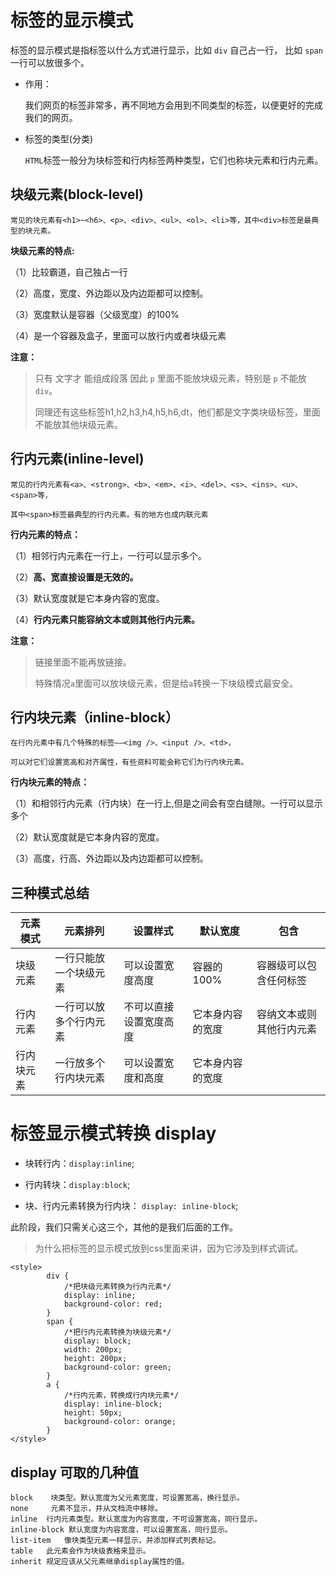 # 标签的显示模式

标签的显示模式是指标签以什么方式进行显示，比如 `div` 自己占一行， 比如 `span` 一行可以放很多个。

- 作用： 

  我们网页的标签非常多，再不同地方会用到不同类型的标签，以便更好的完成我们的网页。

- 标签的类型(分类)

  `HTML`标签一般分为块标签和行内标签两种类型，它们也称块元素和行内元素。

## 块级元素(block-level)

```
常见的块元素有<h1>~<h6>、<p>、<div>、<ul>、<ol>、<li>等，其中<div>标签是最典型的块元素。
```

**块级元素的特点:**

（1）比较霸道，自己独占一行

（2）高度，宽度、外边距以及内边距都可以控制。

（3）宽度默认是容器（父级宽度）的100%

（4）是一个容器及盒子，里面可以放行内或者块级元素

**注意：**

> 只有 文字才 能组成段落  因此 `p` 里面不能放块级元素，特别是 `p` 不能放 `div`。 
> 
> 同理还有这些标签h1,h2,h3,h4,h5,h6,dt，他们都是文字类块级标签，里面不能放其他块级元素。


## 行内元素(inline-level)

```
常见的行内元素有<a>、<strong>、<b>、<em>、<i>、<del>、<s>、<ins>、<u>、<span>等，

其中<span>标签最典型的行内元素。有的地方也成内联元素
```
**行内元素的特点：**

（1）相邻行内元素在一行上，一行可以显示多个。

（2）**高、宽直接设置是无效的。**

（3）默认宽度就是它本身内容的宽度。

（4）**行内元素只能容纳文本或则其他行内元素。**

**注意：**

> 链接里面不能再放链接。
> 
> 特殊情况`a`里面可以放块级元素，但是给`a`转换一下块级模式最安全。

## 行内块元素（inline-block）

```
在行内元素中有几个特殊的标签——<img />、<input />、<td>，

可以对它们设置宽高和对齐属性，有些资料可能会称它们为行内块元素。
```

**行内块元素的特点：**

（1）和相邻行内元素（行内块）在一行上,但是之间会有空白缝隙。一行可以显示多个

（2）默认宽度就是它本身内容的宽度。

（3）高度，行高、外边距以及内边距都可以控制。
  

## 三种模式总结


| 元素模式   | 元素排列               | 设置样式               | 默认宽度         | 包含                     |
| ---------- | ---------------------- | ---------------------- | ---------------- | ------------------------ |
| 块级元素   | 一行只能放一个块级元素 | 可以设置宽度高度       | 容器的100%       | 容器级可以包含任何标签   |
| 行内元素   | 一行可以放多个行内元素 | 不可以直接设置宽度高度 | 它本身内容的宽度 | 容纳文本或则其他行内元素 |
| 行内块元素 | 一行放多个行内块元素   | 可以设置宽度和高度     | 它本身内容的宽度 |                          |



# 标签显示模式转换 display

- 块转行内：`display:inline`;

- 行内转块：`display:block`;

- 块、行内元素转换为行内块： `display: inline-block`;

此阶段，我们只需关心这三个，其他的是我们后面的工作。

> 为什么把标签的显示模式放到css里面来讲，因为它涉及到样式调试。

```
<style>
		div {
			/*把块级元素转换为行内元素*/
			display: inline;
			background-color: red;
		}
		span {
			/*把行内元素转换为块级元素*/
			display: block;
			width: 200px;
			height: 200px;
			background-color: green;
		}
		a {
			/*行内元素，转换成行内块元素*/
			display: inline-block;
			height: 50px;
			background-color: orange;
		}
</style>
```

## display 可取的几种值

```
block	 块类型。默认宽度为父元素宽度，可设置宽高，换行显示。
none	 元素不显示，并从文档流中移除。
inline	行内元素类型。默认宽度为内容宽度，不可设置宽高，同行显示。
inline-block 默认宽度为内容宽度，可以设置宽高，同行显示。
list-item	像块类型元素一样显示，并添加样式列表标记。
table   此元素会作为块级表格来显示。
inherit	规定应该从父元素继承display属性的值。
```